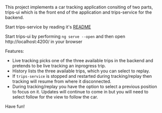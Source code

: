 This project implements a car tracking application consiting of two parts, trips-ui which is the front end of the application and trips-service for the backend.

Start trips-service by reading it's [README](trips-service/README.md)

Start trips-ui by performing `ng serve --open` and then open http://localhost:4200/ in your browser

Features:
- Live tracking picks one of the three available trips in the backend and pretends to be live tracking an inprogress trip.
- History lists the three available trips, which you can select to replay.
- If `trips-service` is stopped and restarted during tracking/replay then tracking will resume from where it disconnected.
- During tracking/replay you have the option to select a previous position to focus on it. Updates will continue to come in but you will need to select follow for the view to follow the car.

Have fun!
